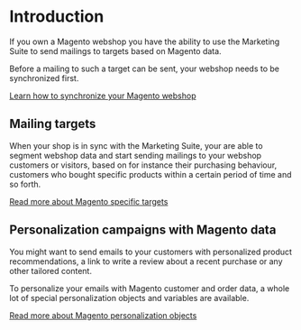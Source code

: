 # Introduction

If you own a Magento webshop you have the ability to use the Marketing Suite to
send mailings to targets based on Magento data. 

Before a mailing to such a target can be sent, your webshop needs to be synchronized
first. 

[Learn how to synchronize your Magento webshop](integration)

## Mailing targets

When your shop is in sync with the Marketing Suite, your are able to segment webshop data and
start sending mailings to your webshop customers or visitors, based on for instance their purchasing behaviour, customers who bought specific products within a certain period of time and so forth.

[Read more about Magento specific targets](targets)

## Personalization campaigns with Magento data

You might want to send emails to your customers with personalized product recommendations, 
a link to write a review about a recent purchase or any other tailored content.

To personalize your emails with Magento customer and order data, a whole lot of 
special personalization objects and variables are available. 

[Read more about Magento personalization objects](personalization) 
